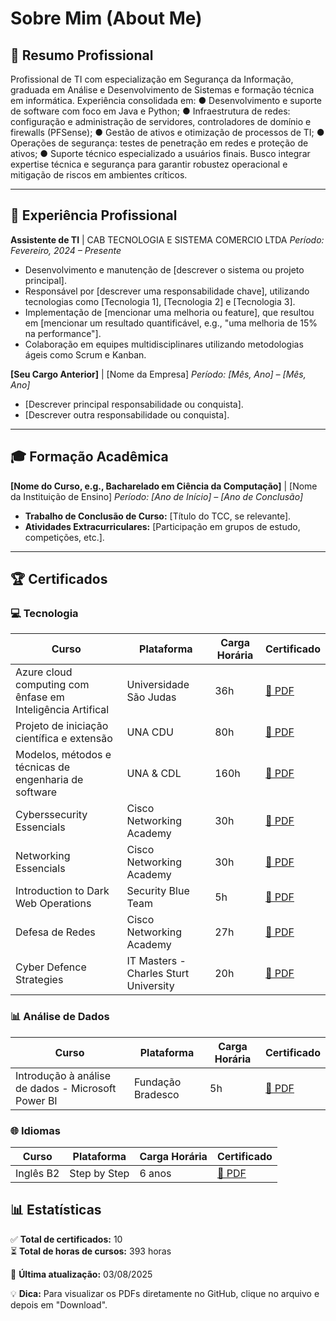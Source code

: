 # Sobre Mim (About Me)

## 📄 Resumo Profissional

Profissional de TI com especialização em Segurança da Informação, graduada em Análise e Desenvolvimento de Sistemas e formação técnica em informática. Experiência consolidada em:
● Desenvolvimento e suporte de software com foco em Java e Python;
● Infraestrutura de redes: configuração e administração de servidores, controladores de domínio e firewalls (PFSense);
● Gestão de ativos e otimização de processos de TI;
● Operações de segurança: testes de penetração em redes e proteção de ativos;
● Suporte técnico especializado a usuários finais.
Busco integrar expertise técnica e segurança para garantir robustez operacional e mitigação de riscos em ambientes críticos.

---

## 💼 Experiência Profissional

**Assistente de TI** | CAB TECNOLOGIA E SISTEMA COMERCIO LTDA
*Período: Fevereiro, 2024 – Presente*

* Desenvolvimento e manutenção de [descrever o sistema ou projeto principal].
* Responsável por [descrever uma responsabilidade chave], utilizando tecnologias como [Tecnologia 1], [Tecnologia 2] e [Tecnologia 3].
* Implementação de [mencionar uma melhoria ou feature], que resultou em [mencionar um resultado quantificável, e.g., "uma melhoria de 15% na performance"].
* Colaboração em equipes multidisciplinares utilizando metodologias ágeis como Scrum e Kanban.

**[Seu Cargo Anterior]** | [Nome da Empresa]
*Período: [Mês, Ano] – [Mês, Ano]*

* [Descrever principal responsabilidade ou conquista].
* [Descrever outra responsabilidade ou conquista].

---

## 🎓 Formação Acadêmica

**[Nome do Curso, e.g., Bacharelado em Ciência da Computação]** | [Nome da Instituição de Ensino]
*Período: [Ano de Início] – [Ano de Conclusão]*

* **Trabalho de Conclusão de Curso:** [Título do TCC, se relevante].
* **Atividades Extracurriculares:** [Participação em grupos de estudo, competições, etc.].

---
## 🏆 Certificados

### 💻 Tecnologia
| Curso | Plataforma | Carga Horária | Certificado |
|-------|------------|--------------|-------------|
| Azure cloud computing com ênfase em Inteligência Artifical | Universidade São Judas | 36h | [📁 PDF](/Certificados/azureCloudComputing.pdf) |
| Projeto de iniciação científica e extensão | UNA CDU | 80h | [📁 PDF](/Certificados/businessLab.pdf) |
| Modelos, métodos e técnicas de engenharia de software | UNA & CDL | 160h | [📁 PDF](/Certificados/CDLgestão_e_qualidade_de_software.pdf) |
| Cyberssecurity Essencials | Cisco Networking Academy | 30h | [📁 PDF](/Certificados/Cybersecurity_Essentials_certificate_renatareismarinho-gmail-com_fd51f8a1-a68a-4361-bd45-d113a2bb2f72.pdf) |
| Networking Essencials | Cisco Networking Academy | 30h | [📁 PDF](/Certificados/Networking_Essentials_certificate_renatareismarinho-gmail-com_e6bc6fa9-bda8-4549-8b2f-091df3b72259.pdf) |
| Introduction to Dark Web Operations | Security Blue Team | 5h |[📁 PDF](/Certificados/Introduction_to_Dark_Web_Operations-course.pdf) |
| Defesa de Redes | Cisco Networking Academy | 27h |[📁 PDF](/Certificados/cisco_NetworDefense.pdf) |
| Cyber Defence Strategies | IT Masters - Charles Sturt University | 20h |[📁 PDF](/Certificados/Certificate_of_Completion.pdf) |

### 📊 Análise de Dados
| Curso | Plataforma | Carga Horária | Certificado |
|-------|------------|--------------|-------------|
| Introdução à análise de dados - Microsoft Power BI | Fundação Bradesco | 5h | [📁 PDF](/Certificados/powerBI.pdf) |

### 🌐 Idiomas
| Curso | Plataforma | Carga Horária | Certificado |
|-------|------------|--------------|-------------|
| Inglês B2 | Step by Step | 6 anos | [📁 PDF](/Certificados/certificado_ingles.pdf) |

## 📊 Estatísticas
✅ **Total de certificados:** 10  
⏳ **Total de horas de cursos:** 393 horas  

📌 **Última atualização:** 03/08/2025

💡 **Dica:** Para visualizar os PDFs diretamente no GitHub, clique no arquivo e depois em "Download".
